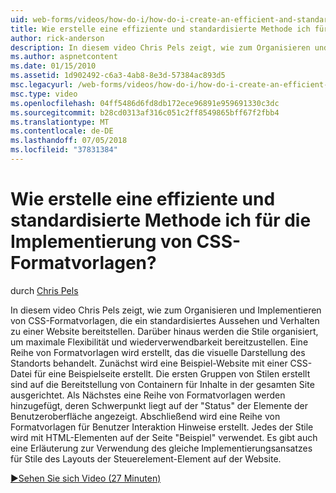 ```yaml
---
uid: web-forms/videos/how-do-i/how-do-i-create-an-efficient-and-standardized-approach-for-implementing-css-styles
title: Wie erstelle eine effiziente und standardisierte Methode ich für die Implementierung von CSS-Formatvorlagen? | Microsoft-Dokumentation
author: rick-anderson
description: In diesem video Chris Pels zeigt, wie zum Organisieren und Implementieren von CSS-Formatvorlagen, die ein standardisiertes Aussehen und Verhalten zu einer Website bereitstellen. Darüber hinaus werden die Formate...
ms.author: aspnetcontent
ms.date: 01/15/2010
ms.assetid: 1d902492-c6a3-4ab8-8e3d-57384ac893d5
msc.legacyurl: /web-forms/videos/how-do-i/how-do-i-create-an-efficient-and-standardized-approach-for-implementing-css-styles
msc.type: video
ms.openlocfilehash: 04ff5486d6fd8db172ece96891e959691330c3dc
ms.sourcegitcommit: b28cd0313af316c051c2ff8549865bff67f2fbb4
ms.translationtype: MT
ms.contentlocale: de-DE
ms.lasthandoff: 07/05/2018
ms.locfileid: "37831384"
---
```

<a name="how-do-i-create-an-efficient-and-standardized-approach-for-implementing-css-styles"></a>Wie erstelle eine effiziente und standardisierte Methode ich für die Implementierung von CSS-Formatvorlagen?
====================
durch [Chris Pels](https://twitter.com/chrispels)

In diesem video Chris Pels zeigt, wie zum Organisieren und Implementieren von CSS-Formatvorlagen, die ein standardisiertes Aussehen und Verhalten zu einer Website bereitstellen. Darüber hinaus werden die Stile organisiert, um maximale Flexibilität und wiederverwendbarkeit bereitzustellen. Eine Reihe von Formatvorlagen wird erstellt, das die visuelle Darstellung des Standorts behandelt. Zunächst wird eine Beispiel-Website mit einer CSS-Datei für eine Beispielseite erstellt. Die ersten Gruppen von Stilen erstellt sind auf die Bereitstellung von Containern für Inhalte in der gesamten Site ausgerichtet. Als Nächstes eine Reihe von Formatvorlagen werden hinzugefügt, deren Schwerpunkt liegt auf der "Status" der Elemente der Benutzeroberfläche angezeigt. Abschließend wird eine Reihe von Formatvorlagen für Benutzer Interaktion Hinweise erstellt. Jedes der Stile wird mit HTML-Elementen auf der Seite "Beispiel" verwendet. Es gibt auch eine Erläuterung zur Verwendung des gleiche Implementierungsansatzes für Stile des Layouts der Steuerelement-Element auf der Website.

[&#9654;Sehen Sie sich Video (27 Minuten)](https://channel9.msdn.com/Blogs/ASP-NET-Site-Videos/how-do-i-create-an-efficient-and-standardized-approach-for-implementing-css-styles)
